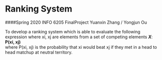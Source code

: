 # Ranking System
####Spring 2020 INFO 6205 FinalProject 
Yuanxin Zhang / Yongjun Ou  

To develop a ranking system which is able to evaluate the following
expression where xi, xj are elements from a set of competing elements ***X***:  
 **P(xi, xj)**  
where P(xi, xj) is the probability that xi would beat xj if they met in a head to head matchup at neutral territory.

